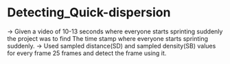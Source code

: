 # Detecting_Quick-dispersion
-> Given a video of 10-13 seconds where everyone starts sprinting suddenly the 
project was to find
The time stamp where everyone starts sprinting suddenly. 
-> Used sampled distance(SD) and sampled density(SB) values for 
every frame 25 frames and detect the frame using it.
